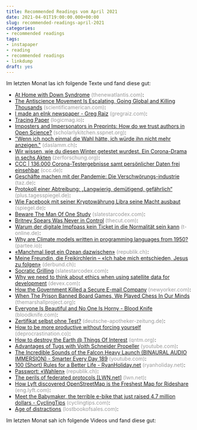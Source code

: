 ```yaml
---
title: Recommended Readings vom April 2021
date: 2021-04-01T19:00:00.000+00:00
slug: recommended-readings-april-2021
categories:
- recommended readings
tags:
- instapaper
- reading
- recommended readings
- linkdump
draft: yes
---
```


Im letzten Monat las ich folgende Texte und fand diese gut:

- [At Home with Down Syndrome](https://www.thenewatlantis.com/publications/at-home-with-down-syndrome) <span style="color: #999999;">(thenewatlantis.com)</span>: 
- [The Antiscience Movement Is Escalating, Going Global and Killing Thousands](https://www.scientificamerican.com/article/the-antiscience-movement-is-escalating-going-global-and-killing-thousands/) <span style="color: #999999;">(scientificamerican.com)</span>: 
- [I made an eInk newspaper - Greg Raiz](https://gregraiz.com/i-made-an-eink-newspaper/) <span style="color: #999999;">(gregraiz.com)</span>: 
- [Tracing Paper](https://logicmag.io/security/tracing-paper/) <span style="color: #999999;">(logicmag.io)</span>: 
- [Imposters and Impersonators in Preprints: How do we trust authors in Open Science?](https://scholarlykitchen.sspnet.org/2021/03/17/imposters-and-impersonators-in-preprints-how-do-we-trust-authors-in-open-science/) <span style="color: #999999;">(scholarlykitchen.sspnet.org)</span>: 
- ["Wenn ich noch einmal die Wahl hätte, ich würde ihn nicht mehr anzeigen."](https://daslamm.ch/wenn-ich-noch-einmal-die-wahl-haette-ich-wuerde-ihn-nicht-mehr-anzeigen/) <span style="color: #999999;">(daslamm.ch)</span>: 
- [Wir wissen, wie du diesen Winter getestet wurdest. Ein Corona-Drama in sechs Akten](https://zerforschung.org/posts/medicus/) <span style="color: #999999;">(zerforschung.org)</span>: 
- [CCC | 136.000 Corona-Testergebnisse samt persönlicher Daten frei einsehbar](https://www.ccc.de/de/updates/2021/corona-testergebnisse) <span style="color: #999999;">(ccc.de)</span>: 
- [Geschäfte machen mit der Pandemie: Die Verschwörungs-industrie](https://taz.de/!5754871/) <span style="color: #999999;">(taz.de)</span>: 
- [Protokoll einer Abtreibung: „Langwierig, demütigend, gefährlich“](https://plus.tagesspiegel.de/gesellschaft/abtreibung-in-deutschland-ich-rufe-niemand-kommt-117773.html) <span style="color: #999999;">(plus.tagesspiegel.de)</span>: 
- [Wie Facebook mit seiner Kryptowährung Libra seine Macht ausbaut](https://www.spiegel.de/netzwelt/web/facebook-baut-mit-seiner-kryptowaehrung-libra-seine-macht-aus-a-1272973.html) <span style="color: #999999;">(spiegel.de)</span>: 
- [Beware The Man Of One Study](https://slatestarcodex.com/2014/12/12/beware-the-man-of-one-study/) <span style="color: #999999;">(slatestarcodex.com)</span>: 
- [Britney Spears Was Never in Control](https://www.thecut.com/2021/02/tavi-gevinson-britney-spears-was-never-in-control.html) <span style="color: #999999;">(thecut.com)</span>: 
- [Warum der digitale Impfpass kein Ticket in die Normalität sein kann](https://www.t-online.de/-/89344652) <span style="color: #999999;">(t-online.de)</span>: 
- [Why are Climate models written in programming languages from 1950?](https://partee.io/2021/02/21/climate-model-response/) <span style="color: #999999;">(partee.io)</span>: 
- [«Manchmal liegt ein Ozean dazwischen»](https://www.republik.ch/2021/03/15/im-alltag-ueberfordert-zu-sein-bedeutet-nicht-dass-du-dir-keine-politische-meinung-bilden-kannst) <span style="color: #999999;">(republik.ch)</span>: 
- [Meine Freundin, die Freikirchlerin – «Ich habe mich entschieden, Jesus zu folgen»](https://www.derbund.ch/ich-habe-mich-entschieden-jesus-zu-folgen-425892205303) <span style="color: #999999;">(derbund.ch)</span>: 
- [Socratic Grilling](https://slatestarcodex.com/2020/03/06/socratic-grilling/) <span style="color: #999999;">(slatestarcodex.com)</span>: 
- [Why we need to think about ethics when using satellite data for development](https://www.devex.com/news/sponsored/why-we-need-to-think-about-ethics-when-using-satellite-data-for-development-99148) <span style="color: #999999;">(devex.com)</span>: 
- [How the Government Killed a Secure E-mail Company](https://www.newyorker.com/tech/annals-of-technology/how-the-government-killed-a-secure-e-mail-company) <span style="color: #999999;">(newyorker.com)</span>: 
- [When The Prison Banned Board Games, We Played Chess In Our Minds](https://www.themarshallproject.org/2021/02/11/when-the-prison-banned-board-games-we-played-chess-in-our-minds) <span style="color: #999999;">(themarshallproject.org)</span>: 
- [Everyone Is Beautiful and No One Is Horny - Blood Knife](https://bloodknife.com/everyone-beautiful-no-one-horny/) <span style="color: #999999;">(bloodknife.com)</span>: 
- [Zertifikat selbst ohne Test?](https://www.deutsche-apotheker-zeitung.de/news/artikel/2021/03/09/zertifikat-selbst-ohne-test) <span style="color: #999999;">(deutsche-apotheker-zeitung.de)</span>: 
- [How to be more productive without forcing yourself](https://www.deprocrastination.co/blog/how-to-be-productive-without-forcing-yourself) <span style="color: #999999;">(deprocrastination.co)</span>: 
- [How to destroy the Earth @ Things Of Interest](https://qntm.org/destroy) <span style="color: #999999;">(qntm.org)</span>: 
- [Advantages of Tugs with Voith Schneider Propeller](https://www.youtube.com/watch?v=QrBF9BWYAZY) <span style="color: #999999;">(youtube.com)</span>: 
- [The Incredible Sounds of the Falcon Heavy Launch (BINAURAL AUDIO IMMERSION) - Smarter Every Day 189](https://www.youtube.com/watch?v=ImoQqNyRL8Y) <span style="color: #999999;">(youtube.com)</span>: 
- [100 (Short) Rules for a Better Life - RyanHoliday.net](https://ryanholiday.net/100-rules/) <span style="color: #999999;">(ryanholiday.net)</span>: 
- [Passwort: «Wahlen»](https://www.republik.ch/2020/09/25/passwort-wahlen) <span style="color: #999999;">(republik.ch)</span>: 
- [The perils of federated protocols [LWN.net]](https://lwn.net/Articles/687294/) <span style="color: #999999;">(lwn.net)</span>: 
- [How Lyft discovered OpenStreetMap is the Freshest Map for Rideshare](https://eng.lyft.com/how-lyft-discovered-openstreetmap-is-the-freshest-map-for-rideshare-a7a41bf92ec) <span style="color: #999999;">(eng.lyft.com)</span>: 
- [Meet the Babymaker, the terrible e-bike that just raised 4.7 million dollars - CyclingTips](https://cyclingtips.com/2020/04/meet-the-babymaker-the-terrible-e-bike-that-just-raised-4-7-million-dollars/) <span style="color: #999999;">(cyclingtips.com)</span>: 
- [Age of distractions](https://www.lostbookofsales.com/age-of-distractions/) <span style="color: #999999;">(lostbookofsales.com)</span>: 

Im letzten Monat sah ich folgende Videos und fand diese gut:
